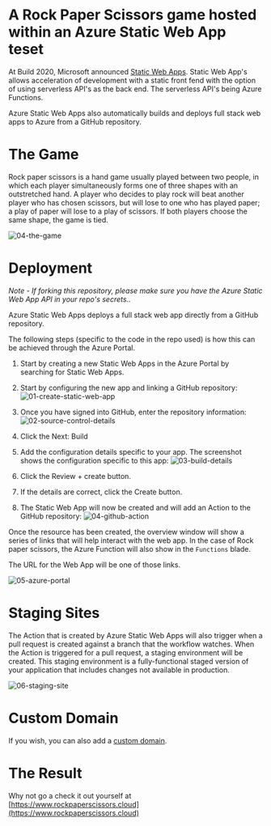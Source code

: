 # A Rock Paper Scissors game hosted within an Azure Static Web App teset

At Build 2020, Microsoft announced [Static Web Apps](https://azure.microsoft.com/en-gb/services/app-service/static/). Static Web App's allows acceleration of development with a static front fend with the option of using serverless API's as the back end. The serverless API's being Azure Functions.

Azure Static Web Apps also automatically builds and deploys full stack web apps to Azure from a GitHub repository.

# The Game
Rock paper scissors is a hand game usually played between two people, in which each player simultaneously forms one of three shapes with an outstretched hand. A player who decides to play rock will beat another player who has chosen scissors, but will lose to one who has played paper; a play of paper will lose to a play of scissors. If both players choose the same shape, the game is tied.

![04-the-game](assets/00-the-game.png)

# Deployment

*Note - If forking this repository, please make sure you have the Azure Static Web App API in your repo's secrets..*

Azure Static Web Apps deploys a full stack web app directly from a GitHub repository.

The following steps (specific to the code in the repo used) is how this can be achieved through the Azure Portal.

1. Start by creating a new Static Web Apps in the Azure Portal by searching for Static Web Apps.

2. Start by configuring the new app and linking a GitHub repository:
![01-create-static-web-app](assets/01-create-static-web-app.png)

3. Once you have signed into GitHub, enter the repository information:
![02-source-control-details](assets/02-source-control-details.png)

4. Click the Next: Build

5. Add the configuration details specific to your app. The screenshot shows the configuration specific to this app:
![03-build-details](assets/03-build-details.png)

6. Click the Review + create button.

7. If the details are correct, click the Create button.

8. The Static Web App will now be created and will add an Action to the GitHub repository:
![04-github-action](assets/04-github-action.png)

Once the resource has been created, the overview window will show a series of links that will help interact with the web app. In the case of Rock paper scissors, the Azure Function will also show in the `Functions` blade.

The URL for the Web App will be one of those links.

![05-azure-portal](assets/05-azure-portal.png)

# Staging Sites
The Action that is created by Azure Static Web Apps will also trigger when a pull request is created against a branch that the workflow watches. When the Action is triggered for a pull request, a staging environment will be created. This staging environment is a fully-functional staged version of your application that includes changes not available in production.

![06-staging-site](assets/06-staging-site.png)

# Custom Domain
If you wish, you can also add a [custom domain](https://docs.microsoft.com/en-gb/azure/static-web-apps/custom-domain).

# The Result
Why not go a check it out yourself at [https://www.rockpaperscissors.cloud](https://www.rockpaperscissors.cloud)
